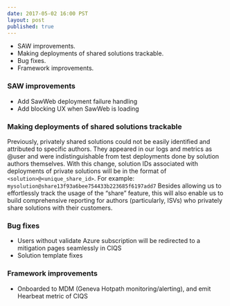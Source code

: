 ```yaml
--- 
date: 2017-05-02 16:00 PST
layout: post
published: true
---
```


- SAW improvements. 
- Making deployments of shared solutions trackable. 
- Bug fixes.
- Framework improvements.

<!--more-->

### SAW improvements
- Add SawWeb deployment failure handling
- Add blocking UX when SawWeb is loading

### Making deployments of shared solutions trackable
Previously, privately shared solutions could not be easily identified and attributed to specific authors. They appeared in our logs and metrics as <solution>@user and were indistinguishable from test deployments done by solution authors themselves.
With this change, solution IDs associated with deployments of private solutions will be in the format of `<solution>@<unique_share_id>`. 
For example:
```mysolution@share13f93a6bee754433b223685f6197add7```
Besides allowing us to effortlessly track the usage of the “share” feature, this will also enable us to build comprehensive reporting for authors (particularly, ISVs) who privately share solutions with their customers.

### Bug fixes
- Users without validate Azure subscription will be redirected to a mitigation pages seamlessly in CIQS
- Solution template fixes

### Framework improvements
- Onboarded to MDM (Geneva Hotpath monitoring/alerting), and emit Hearbeat metric of CIQS
